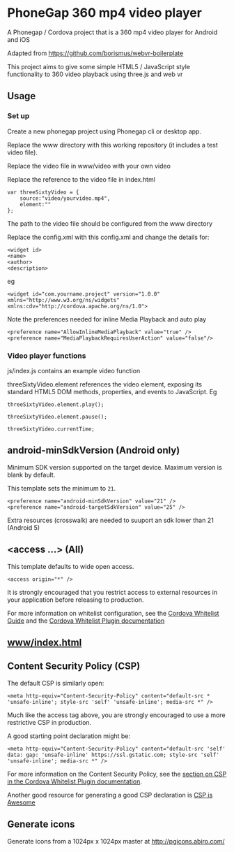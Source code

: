 # PhoneGap 360 mp4 video player 

A Phonegap / Cordova project that is a 360 mp4 video player for Android and iOS

Adapted from https://github.com/borismus/webvr-boilerplate

This project aims to give some simple HTML5 / JavaScript style functionality to 360 video playback using three.js and web vr

## Usage
### Set up
Create a new phonegap project using Phonegap cli or desktop app. 

Replace the www directory with this working repository (it includes a test video file).

Replace the video file in www/video with your own video 

Replace the reference to the video file in index.html
	
	var threeSixtyVideo = {
  		source:"video/yourvideo.mp4", 
  		element:""
	};

The path to the video file should be configured from the www directory

Replace the config.xml with this config.xml and change the details for:
	
	<widget id>  
	<name>
	<author>
	<description> 

eg
	
	<widget id="com.yourname.project" version="1.0.0" xmlns="http://www.w3.org/ns/widgets" xmlns:cdv="http://cordova.apache.org/ns/1.0">

Note the preferences needed for inline Media Playback and auto play
	
	<preference name="AllowInlineMediaPlayback" value="true" />
    <preference name="MediaPlaybackRequiresUserAction" value="false"/>

### Video player functions
js/index.js contains an example video function

threeSixtyVideo.element references the video element, exposing its standard HTML5 DOM methods, properties, and events to JavaScript. Eg

	threeSixtyVideo.element.play();

	threeSixtyVideo.element.pause();

	threeSixtyVideo.currentTime;


## android-minSdkVersion (Android only)

Minimum SDK version supported on the target device. Maximum version is blank by default.

This template sets the minimum to `21`.

    <preference name="android-minSdkVersion" value="21" />
    <preference name="android-targetSdkVersion" value="25" />

Extra resources (crosswalk) are needed to suuport an sdk lower than 21 (Android 5)

## &lt;access ...&gt; (All)

This template defaults to wide open access.

    <access origin="*" />

It is strongly encouraged that you restrict access to external resources in your application before releasing to production.

For more information on whitelist configuration, see the [Cordova Whitelist Guide][cordova-whitelist-guide] and the [Cordova Whitelist Plugin documentation][cordova-plugin-whitelist]

## [www/index.html][index-html]

## Content Security Policy (CSP)

The default CSP is similarly open:

    <meta http-equiv="Content-Security-Policy" content="default-src * 'unsafe-inline'; style-src 'self' 'unsafe-inline'; media-src *" />

Much like the access tag above, you are strongly encouraged to use a more restrictive CSP in production.

A good starting point declaration might be:

    <meta http-equiv="Content-Security-Policy" content="default-src 'self' data: gap: 'unsafe-inline' https://ssl.gstatic.com; style-src 'self' 'unsafe-inline'; media-src *" />

For more information on the Content Security Policy, see the [section on CSP in the Cordova Whitelist Plugin documentation][cordova-plugin-whitelist-csp].

Another good resource for generating a good CSP declaration is [CSP is Awesome][csp-is-awesome]


[phonegap-cli-url]: http://github.com/phonegap/phonegap-cli
[cordova-app]: http://github.com/apache/cordova-app-hello-world
[bithound-img]: https://www.bithound.io/github/phonegap/phonegap-app-hello-world/badges/score.svg
[bithound-url]: https://www.bithound.io/github/phonegap/phonegap-app-hello-world
[config-xml]: https://github.com/phonegap/phonegap-template-hello-world/blob/master/config.xml
[index-html]: https://github.com/phonegap/phonegap-template-hello-world/blob/master/www/index.html
[cordova-whitelist-guide]: https://cordova.apache.org/docs/en/dev/guide/appdev/whitelist/index.html
[cordova-plugin-whitelist]: http://cordova.apache.org/docs/en/latest/reference/cordova-plugin-whitelist
[cordova-plugin-whitelist-csp]: http://cordova.apache.org/docs/en/latest/reference/cordova-plugin-whitelist#content-security-policy
[csp-is-awesome]: http://cspisawesome.com

## Generate icons

Generate icons from a 1024px x 1024px master at http://pgicons.abiro.com/
